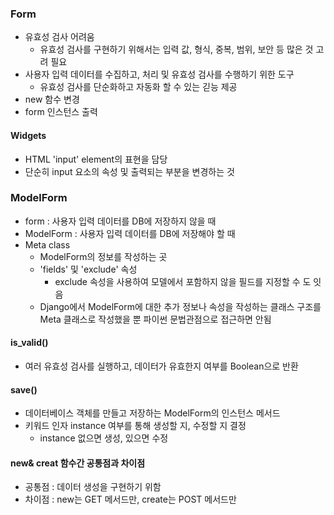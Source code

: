 ### Form
- 유효성 검사 어려움
  - 유효성 검사를 구현하기 위해서는 입력 값, 형식, 중복, 범위, 보안 등 많은 것 고려 필요
- 사용자 입력 데이터를 수집하고, 처리 및 유효성 검사를 수행하기 위한 도구
  - 유효성 검사를 단순화하고 자동화 할 수 있는 긷능 제공
- new 함수 변경
- form 인스턴스 출력
#### Widgets
- HTML 'input' element의 표현을 담당
- 단순히 input 요소의 속성 및 출력되는 부분을 변경하는 것
### ModelForm
- form : 사용자 입력 데이터를 DB에 저장하지 않을 때
- ModelForm : 사용자 입력 데이터를 DB에 저장해야 할 때
- Meta class
  - ModelForm의 정보를 작성하는 곳
  - 'fields' 및 'exclude' 속성
    - exclude 속성을 사용하여 모델에서 포함하지 않을 필드를 지정할 수 도 잇음
  - Django에서 ModelForm에 대한 추가 정보나 속성을 작성하는 클래스 구조를 Meta 클래스로 작성했을 뿐 파이썬 문법관점으로 접근하면 안됨
#### is_valid()
- 여러 유효성 검사를 실행하고, 데이터가 유효한지 여부를 Boolean으로 반환
#### save()
- 데이터베이스 객체를 만들고 저장하는 ModelForm의 인스턴스 메서드
- 키워드 인자 instance 여부를 통해 생성할 지, 수정할 지 결정
  - instance 없으면 생성, 있으면 수정
#### new& creat 함수간 공통점과 차이점
- 공통점 : 데이터 생성을 구현하기 위함
- 차이점 : new는 GET 메서드만, create는 POST 메서드만